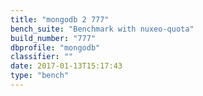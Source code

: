 ```yaml
---
title: "mongodb 2 777"
bench_suite: "Benchmark with nuxeo-quota"
build_number: "777"
dbprofile: "mongodb"
classifier: ""
date: 2017-01-13T15:17:43
type: "bench"
---
```

